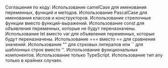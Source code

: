 Соглашения по коду:
Использование camelCase для именования переменных, функций и методов.
Использование PascalCase для именования классов и конструкторов.
Использование стрелочные функции вместо функций-выражений.
Использование const для объявления переменных, которые не будут переназначены.
Использование let вместо var для объявления переменных, которые будут переназначены.
Использование === вместо == для сравнения значений.
Использование "" для стрковых литералов или `` для шаблонных строк вместо ''.
Использование функциональных компонентов.
Использование только TypeScript.
Использование тип any только в крайних случаях.
